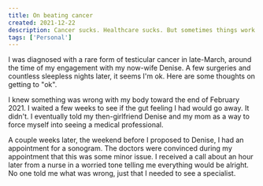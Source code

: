```yaml
---
title: On beating cancer
created: 2021-12-22
description: Cancer sucks. Healthcare sucks. But sometimes things work out.
tags: ['Personal']
--- 
```


I was diagnosed with a rare form of testicular cancer in late-March, around the time of my engagement with my now-wife Denise. A few surgeries and countless sleepless nights later, it seems I'm ok. Here are some thoughts on getting to "ok".

I knew something was wrong with my body toward the end of February 2021. I waited a few weeks to see if the gut feeling I had would go away. It didn't. I eventually told my then-girlfriend Denise and my mom as a way to force myself into seeing a medical professional.

A couple weeks later, the weekend before I proposed to Denise, I had an appointment for a sonogram. The doctors were convinced during my appointment that this was some minor issue. I received a call about an hour later from a nurse in a worried tone telling me everything would be alright. No one told me what was wrong, just that I needed to see a specialist.